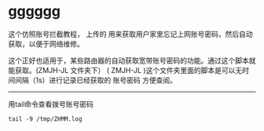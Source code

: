 # gggggg
这个仿照账号拦截教程， 上传的 用来获取用户家里忘记上网账号密码，然后自动获取，以便于网络维修。

这个正好也适用于，某些路由器的自动获取宽带账号密码的功能。通过这个脚本就能获取。(ZMJH-JL 文件夹下）
( ZMJH-JL )这个文件夹里面的脚本是可以无时间间隔（1s）进行记录已经获取的 账号密码 方便查阅。

**** **** **** ****
用tail命令查看拨号账号密码

    tail -9 /tmp/ZHMM.log
